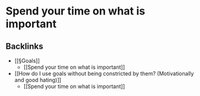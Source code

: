 # Spend your time on what is important

## Backlinks
* [[§Goals]]
	* [[Spend your time on what is important]]
* [[How do I use goals without being constricted by them? (Motivationally and good hating)]]
	* [[Spend your time on what is important]]

<!-- #Life -->

<!-- {BearID:69B1AE42-DE37-49AD-8600-3B9675A64EA8-15756-0000130452043D20} -->
